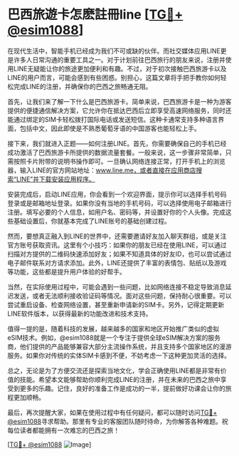 # 巴西旅遊卡怎麽註冊line [[TG💪+ @esim1088](https://t.me/s/esim1088)]

在现代生活中，智能手机已经成为我们不可或缺的伙伴。而社交媒体应用LINE更是许多人日常沟通的重要工具之一。对于计划前往巴西旅行的朋友来说，注册并使用LINE无疑能让你的旅途更加便利和有趣。不过，对于初次接触巴西旅游卡以及LINE的用户而言，可能会感到有些困惑。别担心，这篇文章将手把手教你如何轻松完成LINE的注册，并确保你的巴西之旅畅通无阻。

首先，让我们来了解一下什么是巴西旅游卡。简单来说，巴西旅游卡是一种为游客提供的便捷通信解决方案，它允许你在抵达巴西后立即享受高速网络服务，同时还能通过绑定的SIM卡轻松拨打国际电话或发送短信。这种卡通常支持多种语言界面，包括中文，因此即使是不熟悉葡萄牙语的中国游客也能轻松上手。

接下来，我们就进入正题——如何注册LINE。首先，你需要确保自己的手机已经成功激活了巴西旅游卡所提供的数据流量套餐。一般来说，这一步骤非常简单，只需按照卡片附带的说明书操作即可。一旦确认网络连接正常，打开手机上的浏览器，输入LINE的官方网站地址：www.line.me，或者直接在应用商店搜索“LINE”并下载安装应用程序。

安装完成后，启动LINE应用，你会看到一个欢迎界面，提示你可以选择手机号码登录或是邮箱地址登录。如果你没有当地的手机号码，可以选择使用电子邮箱进行注册。填写必要的个人信息，如用户名、密码等，并设置好你的个人头像。完成这些基础设置后，你就基本完成了LINE账号的基础创建过程。

然而，要想真正融入到LINE的世界中，还需要邀请好友加入聊天群组，或是关注官方账号获取资讯。这里有个小技巧：如果你的朋友已经在使用LINE，可以通过扫描对方提供的二维码快速添加好友；如果不知道具体的好友ID，也可以尝试通过电子邮件联系对方请求添加。此外，LINE还提供了丰富的表情包、贴纸以及游戏等功能，这些都是提升用户体验的好帮手。

当然，在实际使用过程中，可能会遇到一些问题，比如网络连接不稳定导致消息延迟发送，或者无法顺利接收验证码等情况。面对这些问题，保持耐心很重要。可以尝试重启设备、检查网络设置，甚至重新申请新的SIM卡。另外，记得定期更新LINE软件版本，以获得最新的功能改进和技术支持。

值得一提的是，随着科技的发展，越来越多的国家和地区开始推广类似的虚拟eSIM技术。例如，@esim1088就是一个专注于提供全球eSIM解决方案的服务商，他们提供的产品能够兼容大部分主流操作系统，并且支持多个国家地区的漫游服务。如果你对传统的实体SIM卡感到不便，不妨考虑一下这种更加灵活的选择。

总之，无论是为了方便交流还是探索当地文化，学会正确使用LINE都是非常有价值的技能。希望本文能够帮助你顺利完成LINE的注册，并在未来的巴西之旅中享受到更多的乐趣。记住，良好的准备工作是成功的一半，提前做好功课会让你的旅程更加顺畅。

最后，再次提醒大家，如果在使用过程中有任何疑问，都可以随时访问[TG💪+ @esim1088](https://t.me/s/esim1088)寻求帮助。那里有专业的客服团队随时待命，为你解答各种难题。祝每位读者都能拥有一次难忘的巴西之旅！

[[TG💪+ @esim1088](https://t.me/s/esim1088) ![Image](https://i.postimg.cc/4NQfJmqS/Snipaste-2025-05-13-00-14-12.png)]